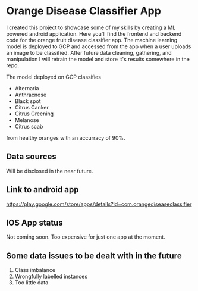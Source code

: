 # Orange Disease Classifier App

I created this project to showcase some of my skills by creating a ML powered android application. Here you'll find the frontend and backend code for the orange fruit disease classifier app. The machine learning model is deployed to GCP and accessed from the app when a user uploads an image to be classified. After future data cleaning, gathering, and manipulation I will retrain the model and store it's results somewhere in the repo. 

The model deployed on GCP classifies
- Alternaria
- Anthracnose
- Black spot
- Citrus Canker
- Citrus Greening
- Melanose
- Citrus scab 

from healthy oranges with an accurracy of 90%. 

## Data sources
Will be disclosed in the near future.


## Link to android app
https://play.google.com/store/apps/details?id=com.orangediseaseclassifier


## IOS App status
Not coming soon. Too expensive for just one app at the moment. 


## Some data issues to be dealt with in the future
1. Class imbalance
2. Wrongfully labelled instances
3. Too little data
 
